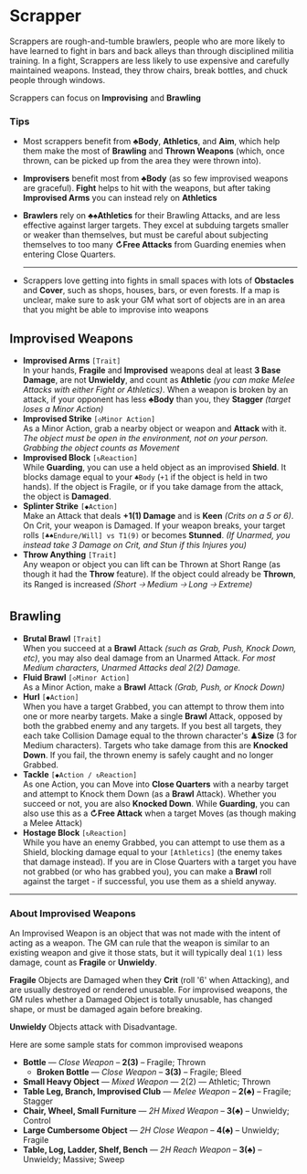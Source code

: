 # Scrapper

Scrappers are rough-and-tumble brawlers, people who are more likely to have learned to fight in bars and back alleys than through disciplined militia training. In a fight, Scrappers are less likely to use expensive and carefully maintained weapons. Instead, they throw chairs, break bottles, and chuck people through windows.

Scrappers can focus on **Improvising** and **Brawling**

### **Tips**

- Most scrappers benefit from **♣Body**, **Athletics**, and **Aim**, which help them make the most of **Brawling** and **Thrown Weapons** (which, once thrown, can be picked up from the area they were thrown into).

- **Improvisers** benefit most from **♣Body** (as so few improvised weapons are graceful). **Fight** helps to hit with the weapons, but after taking **Improvised Arms** you can instead rely on **Athletics**

- **Brawlers** rely on **♣♠Athletics** for their Brawling Attacks, and are less effective against larger targets. They  excel at subduing targets smaller or weaker than themselves, but must be careful about subjecting themselves to too many **↻Free Attacks** from Guarding enemies when entering Close Quarters.

  ---

- Scrappers love getting into fights in small spaces with lots of **Obstacles** and **Cover**, such as shops, houses, bars, or even forests. If a map is unclear, make sure to ask your GM what sort of objects are in an area that you might be able to improvise into weapons

## Improvised Weapons

- **Improvised Arms** `[Trait]`    
  In your hands, **Fragile** and **Improvised** weapons deal at least **3 Base Damage**, are not **Unwieldy**, and count as **Athletic** *(you can make Melee Attacks with either Fight or Athletics)*. When a weapon is broken by an attack, if your opponent has less **♣Body** than you, they **Stagger** *(target loses a Minor Action)*
- **Improvised Strike** `[◇Minor Action]`  
  As a Minor Action, grab a nearby object or weapon and **Attack** with it. *The object must be open in the environment, not on your person. Grabbing the object counts as Movement*
- **Improvised Block** `[↻Reaction]`   
  While **Guarding**, you can use a held object as an improvised **Shield**. It blocks damage equal to your `♣Body` (`+1` if the object is held in two hands). If the object is Fragile, or if  you take damage from the attack, the object is **Damaged**.
- **Splinter Strike** `[◆Action]`   
  Make an Attack that deals **+1(1) Damage** and is **Keen** *(Crits on a 5 or 6)*. On Crit, your weapon is Damaged. If your weapon breaks, your target rolls `[♣♠Endure/Will] vs T1(9)` or becomes **Stunned**. *(If Unarmed, you instead take 3 Damage on Crit, and Stun if this Injures you)*
- **Throw Anything** `[Trait]`   
  Any weapon or object you can lift can be Thrown at Short Range (as though it had the **Throw** feature). If the object could already be **Thrown**, its Ranged is increased *(Short 🡢 Medium 🡢 Long 🡢 Extreme)*

## Brawling

- **Brutal Brawl** `[Trait]`   
  When you succeed at a **Brawl** Attack *(such as Grab, Push, Knock Down, etc)*, you may also deal damage from an Unarmed Attack. *For most Medium characters, Unarmed Attacks deal 2(2) Damage.*
- **Fluid Brawl** `[◇Minor Action]`    
  As a Minor Action, make a **Brawl** Attack *(Grab, Push, or Knock Down)*
- **Hurl** `[◆Action]`   
  When you have a target Grabbed, you can attempt to throw them into one or more nearby targets. Make a single **Brawl** Attack, opposed by both the grabbed enemy and any targets. If you best all targets, they each take Collision Damage equal to the thrown character's **♟Size** (3 for Medium characters). Targets who take damage from this are **Knocked Down**. If you fail, the thrown enemy is safely caught and no longer Grabbed.
- **Tackle** `[◆Action / ↻Reaction]`   
  As one Action, you can Move into **Close Quarters** with a nearby target and attempt to Knock them Down (as a **Brawl** Attack). Whether you succeed or not, you are also **Knocked Down**. While **Guarding**, you can also use this as a **↻Free Attack** when a target Moves (as though making a Melee Attack)
- **Hostage Block** `[↻Reaction]`   
  While you have an enemy Grabbed, you can attempt to use them as a Shield, blocking damage equal to your `[Athletics]` (the enemy takes that damage instead). If you are in Close Quarters with a target you have not grabbed (or who has grabbed you), you can make a **Brawl** roll against the target - if successful, you use them as a shield anyway.



---

### About Improvised Weapons

An Improvised Weapon is an object that was not made with the intent of acting as a weapon. The GM can rule that the weapon is similar to an existing weapon and give it those stats, but it will typically deal `1(1)` less damage, count as **Fragile** or **Unwieldy**.

**Fragile** Objects are Damaged when they **Crit** (roll '6' when Attacking), and are usually destroyed or rendered unusable. For improvised weapons, the GM rules whether a Damaged Object is totally unusable, has changed shape, or must be damaged again before breaking.

**Unwieldy** Objects attack with Disadvantage.

Here are some sample stats for common improvised weapons

- **Bottle** — *Close Weapon* – **2(3)** – Fragile; Thrown 
  - **Broken Bottle** — *Close Weapon* – **3(3)** – Fragile; Bleed
- **Small Heavy Object** — *Mixed Weapon* — 2(2) — Athletic; Thrown
- **Table Leg, Branch, Improvised Club** — *Melee Weapon* – **2(♣)** – Fragile; Stagger
- **Chair, Wheel, Small Furniture** — *2H Mixed Weapon* – **3(♣)** – Unwieldy; Control
- **Large Cumbersome Object** — *2H Close Weapon* – **4(♣)** – Unwieldy; Fragile
- **Table, Log, Ladder, Shelf, Bench**  — *2H Reach Weapon* – **3(♣)** – Unwieldy; Massive; Sweep
